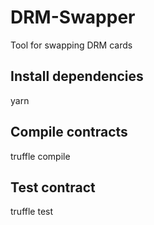 # DRM-Swapper
Tool for swapping DRM cards

## Install dependencies
yarn

## Compile contracts
truffle compile

## Test contract
truffle test
